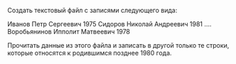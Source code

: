 Создать текстовый файл с записями следующего вида:

Иванов Петр Сергеевич 1975
Сидоров Николай Андреевич 1981
….
Воробьянинов Ипполит Матвеевич 1978

Прочитать данные из этого файла и записать в другой только те строки, которые относятся к родившимся позднее 1980 года.

